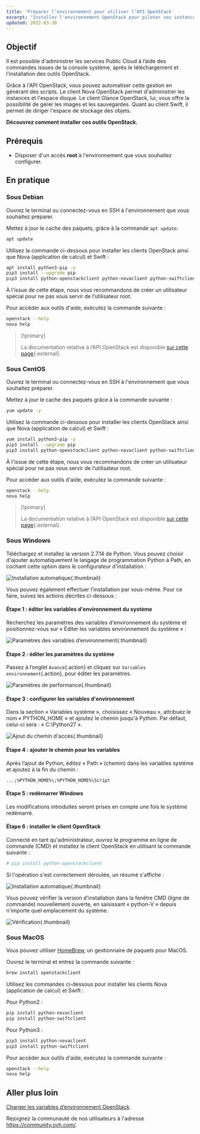 ```yaml
---
title: 'Préparer l’environnement pour utiliser l’API OpenStack'
excerpt: "Installez l'environnement OpenStack pour piloter vos instances via API"
updated: 2022-03-30
---
```


## Objectif

Il est possible d'administrer les services Public Cloud à l’aide des commandes issues de la console système, après le téléchargement et l’installation des outils OpenStack.

Grâce à l'API OpenStack, vous pouvez automatiser cette gestion en générant des scripts. Le client Nova OpenStack permet d'administrer les instances et l'espace disque. Le client Glance OpenStack, lui, vous offre la possibilité de gérer les images et les sauvegardes. Quant au client Swift, il permet de diriger l'espace de stockage des objets.

**Découvrez comment installer ces outils OpenStack.**

## Prérequis

- Disposer d'un accès **root** à l'environnement que vous souhaitez configurer.

## En pratique

### Sous Debian

Ouvrez le terminal ou connectez-vous en SSH à l'environnement que vous souhaitez préparer.

Mettez à jour le cache des paquets, grâce à la commande `apt update`:

```sh
apt update
```

Utilisez la commande ci-dessous pour installer les clients OpenStack ainsi que Nova (application de calcul) et Swift :

```sh
apt install python3-pip -y
pip3 install --upgrade pip
pip3 install python-openstackclient python-novaclient python-swiftclient
```

À l'issue de cette étape, nous vous recommandons de créer un utilisateur spécial pour ne pas vous servir de l’utilisateur root.

Pour accéder aux outils d'aide, exécutez la commande suivante :

```sh
openstack --help
nova help
```

> [!primary]
>
> La documentation relative à l’API OpenStack est disponible [sur cette page](https://docs.openstack.org/python-openstackclient/latest/){.external}.
>

### Sous CentOS

Ouvrez le terminal ou connectez-vous en SSH à l'environnement que vous souhaitez préparer.

Mettez à jour le cache des paquets grâce à la commande suivante :

```sh
yum update -y
```

Utilisez la commande ci-dessous pour installer les clients OpenStack ainsi que Nova (application de calcul) et Swift :

```sh
yum install python3-pip -y
pip3 install --upgrade pip
pip3 install python-openstackclient python-novaclient python-swiftclient
```

À l'issue de cette étape, nous vous recommandons de créer un utilisateur spécial pour ne pas vous servir de l’utilisateur root.

Pour accéder aux outils d'aide, exécutez la commande suivante :

```sh
openstack --help
nova help
```

> [!primary]
>
> La documentation relative à l’API OpenStack est disponible [sur cette page](https://docs.openstack.org/python-openstackclient/latest/){.external}.
>

### Sous Windows

Téléchargez et installez la version 2.7.14 de Python. Vous pouvez choisir d'ajouter automatiquement le langage de programmation Python à Path, en cochant cette option dans le configurateur d'installation :

![Installation automatique](images/1_preparation_openstack_environment_windows.png){.thumbnail}

Vous pouvez également effectuer l'installation par vous-même. Pour ce faire, suivez les actions décrites ci-dessous :

#### Étape 1 : éditer les variables d'environnement du système

Recherchez les paramètres des variables d'environnement du système et positionnez-vous sur « Éditer les variables environnement du système » :

![Paramètres des variables d’environnement ](images/2_preparation_openstack_environment_windows.png){.thumbnail}

#### Étape 2 : éditer les paramètres du système

Passez à l’onglet `Avancé`{.action} et cliquez sur `Variables environnement`{.action}, pour éditer les paramètres.

![Paramètres de performance](images/3_preparation_openstack_environment_windows.png){.thumbnail}

#### Étape 3 : configurer les variables d'environnement

Dans la section « Variables système », choisissez « Nouveau », attribuez le nom « PYTHON_HOME » et ajoutez le chemin jusqu'à Python. Par défaut, celui-ci sera : « C:\Python27 ».

![Ajout du chemin d'accès](images/4_edit_system_variables.png){.thumbnail}

#### Étape 4 : ajouter le chemin pour les variables

Après l’ajout de Python, éditez « Path » (chemin) dans les variables système et ajoutez à la fin du chemin :

`...;%PYTHON_HOME%\;%PYTHON_HOME%\Script`

#### Étape 5 : redémarrer Windows

Les modifications introduites seront prises en compte une fois le système redémarré.

#### Étape 6 : installer le client OpenStack

Connecté en tant qu'administrateur, ouvrez le programme en ligne de commande (CMD) et installez le client OpenStack en utilisant la commande suivante :

```sh
# pip install python-openstackclient
```

Si l'opération s'est correctement déroulée, un résumé s'affiche :

![Installation automatique](images/5_preparation_openstack_environment_windows.png){.thumbnail}

Vous pouvez vérifier la version d'installation dans la fenêtre CMD (ligne de commande) nouvellement ouverte, en saisissant « python-V » depuis n'importe quel emplacement du système.

![Vérification](images/6_preparation_openstack_environment_windows.png){.thumbnail}

### Sous MacOS

Vous pouvez utiliser [HomeBrew](https://brew.sh), un gestionnaire de paquets pour MacOS.

Ouvrez le terminal et entrez la commande suivante :

```bash
brew install openstackclient
```

Utilisez les commandes ci-dessous pour installer les clients Nova (application de calcul) et Swift :

Pour Python2 :

```sh
pip install python-novaclient
pip install python-swiftclient
```

Pour Python3 :

```sh
pip3 install python-novaclient
pip3 install python-swiftclient
```

Pour accéder aux outils d'aide, exécutez la commande suivante :

```sh
openstack --help
nova help
```

## Aller plus loin

[Charger les variables d’environnement OpenStack](/pages/public_cloud/compute/loading_openstack_environment_variables).

Rejoignez la communauté de nos utilisateurs à l'adresse <https://community.ovh.com/>.
